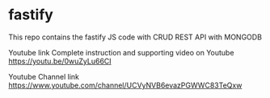 # fastify

This repo contains the fastify JS code  with CRUD REST API with MONGODB

Youtube link
Complete instruction and supporting video on Youtube https://youtu.be/0wuZyLu66CI

Youtube Channel link
https://www.youtube.com/channel/UCVyNVB6evazPGWWC83TeQxw
